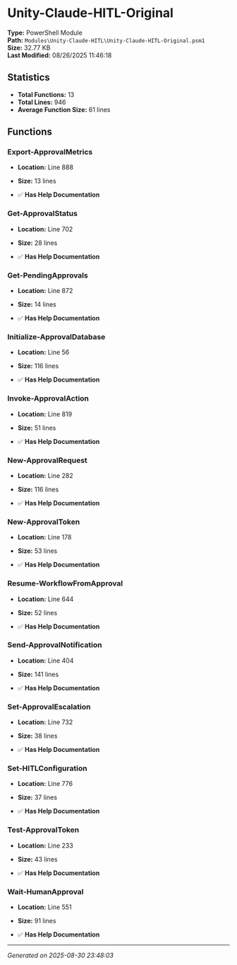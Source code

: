 # Unity-Claude-HITL-Original

**Type:** PowerShell Module  
**Path:** `Modules\Unity-Claude-HITL\Unity-Claude-HITL-Original.psm1`  
**Size:** 32.77 KB  
**Last Modified:** 08/26/2025 11:46:18  

## Statistics

- **Total Functions:** 13
- **Total Lines:** 946
- **Average Function Size:** 61 lines

## Functions


### Export-ApprovalMetrics

- **Location:** Line 888
- **Size:** 13 lines

- ✅ **Has Help Documentation** 
### Get-ApprovalStatus

- **Location:** Line 702
- **Size:** 28 lines

- ✅ **Has Help Documentation** 
### Get-PendingApprovals

- **Location:** Line 872
- **Size:** 14 lines

- ✅ **Has Help Documentation** 
### Initialize-ApprovalDatabase

- **Location:** Line 56
- **Size:** 116 lines

- ✅ **Has Help Documentation** 
### Invoke-ApprovalAction

- **Location:** Line 819
- **Size:** 51 lines

- ✅ **Has Help Documentation** 
### New-ApprovalRequest

- **Location:** Line 282
- **Size:** 116 lines

- ✅ **Has Help Documentation** 
### New-ApprovalToken

- **Location:** Line 178
- **Size:** 53 lines

- ✅ **Has Help Documentation** 
### Resume-WorkflowFromApproval

- **Location:** Line 644
- **Size:** 52 lines

- ✅ **Has Help Documentation** 
### Send-ApprovalNotification

- **Location:** Line 404
- **Size:** 141 lines

- ✅ **Has Help Documentation** 
### Set-ApprovalEscalation

- **Location:** Line 732
- **Size:** 38 lines

- ✅ **Has Help Documentation** 
### Set-HITLConfiguration

- **Location:** Line 776
- **Size:** 37 lines

- ✅ **Has Help Documentation** 
### Test-ApprovalToken

- **Location:** Line 233
- **Size:** 43 lines

- ✅ **Has Help Documentation** 
### Wait-HumanApproval

- **Location:** Line 551
- **Size:** 91 lines

- ✅ **Has Help Documentation**

---
*Generated on 2025-08-30 23:48:03*
